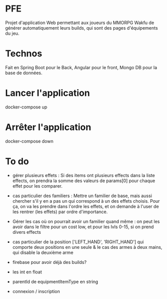 # PFE 
Projet d'application Web permettant aux joueurs du MMORPG Wakfu de générer automatiquement leurs builds, qui sont des pages d'équipements du jeu.

# Technos
Fait en Spring Boot pour le Back, Angular pour le front, Mongo DB pour la base de données.

# Lancer l'application
docker-compose up

# Arrêter l'application
docker-compose down

# To do
- gérer plusieurs effets :
Si des items ont plusieurs effects dans la liste effects, 
on prendra la somme des valeurs de params[0] pour chaque effet pour les comparer.

- cas particulier des familiers :
Mettre un familier de base, mais aussi chercher s'il y en a pas un qui correspond à un des effets choisis. Pour ça, on va les prendre dans l'ordre les effets, et on demande à l'user de les rentrer (les effets) par ordre d'importance.
+ Gérer les cas où on pourrait avoir un familier quand même : on peut les avoir dans le filtre pour un cost low, et pour les lvls 0-15, si on prend divers effects

- cas particulier de la position ['LEFT_HAND', 'RIGHT_HAND'] qui comporte deux positions en une seule
& le cas des armes à deux mains, qui disable la deuxième arme

- firebase pour avoir déjà des builds?
- les int en float
- parentId de equipmentItemType en string
- connexion / inscription